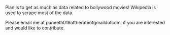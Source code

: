 Plan is to get as much as data related to bollywood movies!
Wikipedia is used to scrape most of the data.

Please email me at puneeth019attherateofgmaildotcom, if you are interested and would like to contribute.
